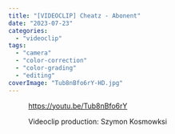 ```yaml
---
title: "[VIDEOCLIP] Cheatz - Abonent"
date: "2023-07-23"
categories: 
  - "videoclip"
tags: 
  - "camera"
  - "color-correction"
  - "color-grading"
  - "editing"
coverImage: "Tub8nBfo6rY-HD.jpg"
---
```


<figure>

https://youtu.be/Tub8nBfo6rY

<figcaption>

Videoclip production: Szymon Kosmowksi

</figcaption>



</figure>
